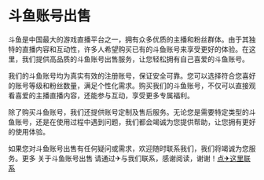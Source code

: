 # 斗鱼账号出售

斗鱼是中国最大的游戏直播平台之一，拥有众多优质的主播和粉丝群体。由于其独特的直播内容和互动性，许多人希望购买已有的斗鱼账号来享受更好的体验。在这里，我们提供高品质的斗鱼账号出售服务，让您轻松拥有自己喜爱的斗鱼账号。

我们的斗鱼账号均为真实有效的注册账号，保证安全可靠。您可以选择符合您喜好的账号等级和粉丝数量，满足个性化需求。购买我们的斗鱼账号，不仅可以直接观看喜爱的主播直播内容，还能参与互动，享受更多专属福利。

除了购买斗鱼账号，我们还提供账号定制及售后服务。无论您是需要特定类型的斗鱼账号，还是在使用过程中遇到问题，我们都会竭诚为您提供帮助，让您拥有更好的使用体验。

如果您对斗鱼账号出售有任何疑问或需求，欢迎随时联系我们，我们将竭诚为您服务。更多 关于斗鱼账号出售 请通过✈与我们联系，感谢阅读，谢谢！[点✈这里联系](https://b.k02.cc)